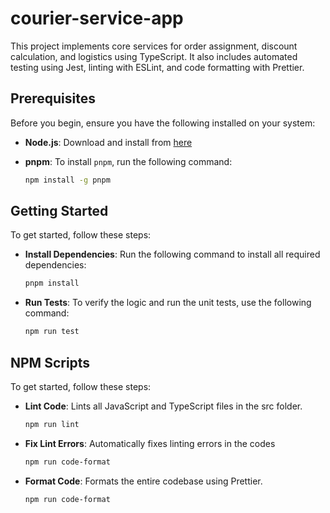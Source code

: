 # courier-service-app

This project implements core services for order assignment, discount calculation, and logistics using TypeScript. It also includes automated testing using Jest, linting with ESLint, and code formatting with Prettier.

## Prerequisites

Before you begin, ensure you have the following installed on your system:

- **Node.js**: Download and install from [here](https://nodejs.org/)
- **pnpm**: To install `pnpm`, run the following command:

  ```bash
  npm install -g pnpm
## Getting Started

To get started, follow these steps:

- **Install Dependencies**: Run the following command to install all required dependencies:

  ```bash
  pnpm install
- **Run Tests**: To verify the logic and run the unit tests, use the following command:
  ```bash
  npm run test
## NPM Scripts  

To get started, follow these steps:

- **Lint Code**: Lints all JavaScript and TypeScript files in the src folder.

  ```bash
  npm run lint
- **Fix Lint Errors**: Automatically fixes linting errors in the codes

  ```bash
  npm run code-format
- **Format Code**: Formats the entire codebase using Prettier.
  ```bash
  npm run code-format